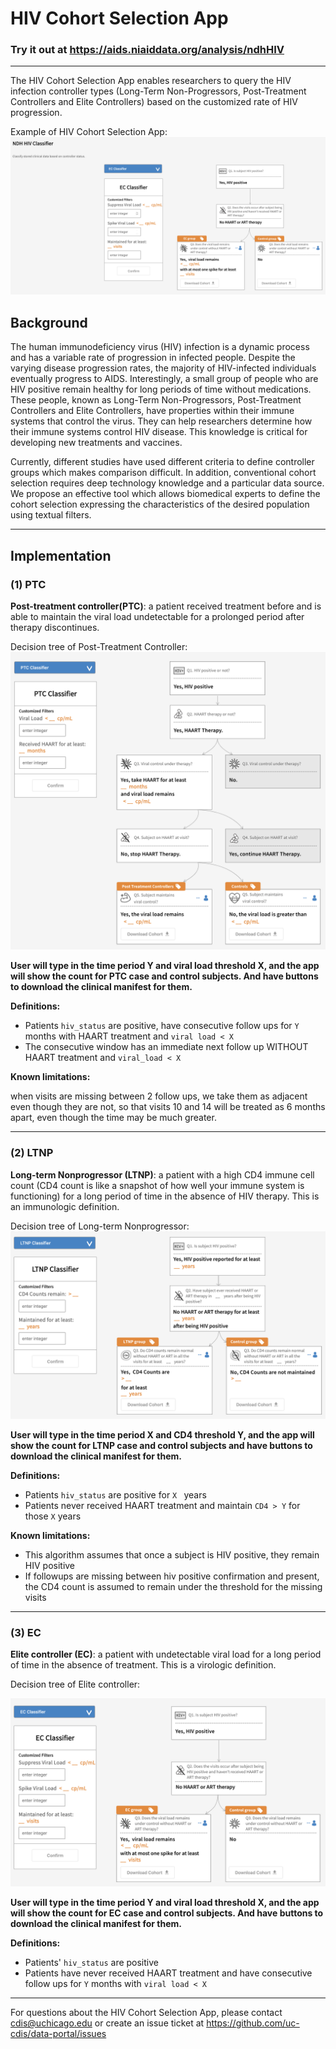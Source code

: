 # HIV Cohort Selection App
### Try it out at https://aids.niaiddata.org/analysis/ndhHIV
------------------------

The HIV Cohort Selection App enables researchers to query the HIV infection controller types (Long-Term Non-Progressors, Post-Treatment Controllers and Elite Controllers) based on the customized rate of HIV progression.


Example of HIV Cohort Selection App:
![HIV_Cohort_Selection example](cohort_selection_example.png)
## Background
The human immunodeficiency virus (HIV) infection is a dynamic process and has a variable rate of progression in infected people. Despite the varying disease progression rates, the majority of HIV-infected individuals eventually progress to AIDS. Interestingly, a small group of people who are HIV positive remain healthy for long periods of time without medications. These people, known as Long-Term Non-Progressors, Post-Treatment Controllers and Elite Controllers, have properties within their immune systems that control the virus. They can help researchers determine how their immune systems control HIV disease. This knowledge is critical for developing new treatments and vaccines. 

Currently, different studies have used different criteria to define controller groups which makes comparison difficult. In addition, conventional cohort selection requires deep technology knowledge and a particular data source. We propose an effective tool which allows biomedical experts to define the cohort selection expressing the characteristics of the desired population using textual filters. 

----------------------------------------

##  Implementation

### (1) PTC
**Post-treatment controller(PTC)**: a patient received treatment before and is able to maintain the viral load undetectable for a prolonged period after therapy discontinues. 

Decision tree of Post-Treatment Controller:
![PTC example](PTC_example.png)
 
**User will type in the time period Y and viral load threshold X, and the app will show the count for PTC case and control subjects. And have buttons to download the clinical manifest for them.**


**Definitions:**

  *  Patients ```hiv_status``` are positive, have consecutive follow ups for ```Y``` months with HAART treatment and ```viral load < X```
  *  The consecutive window has an immediate next follow up WITHOUT HAART treatment and ```viral_load < X```

**Known limitations:**


when visits are missing between 2 follow ups, we take them as adjacent even though they are not, so that visits 10 and 14 will be treated as 6 months apart, even though the time may be much greater.



-----------------------------

### (2) LTNP
**Long-term Nonprogressor (LTNP)**: a patient with a high CD4 immune cell count (CD4 count is like a snapshot of how well your immune system is functioning) for a long period of time in the absence of HIV therapy. This is an immunologic definition. 

Decision tree of Long-term Nonprogressor:
![LTNP example](LTNP_example.png)

**User will type in the time period X and CD4 threshold Y, and the app will show the count for LTNP case and control subjects and have buttons to download the clinical manifest for them.**

**Definitions:**

  * Patients ```hiv_status``` are positive for ```X ``` years
  * Patients never received HAART treatment and maintain ```CD4 > Y``` for those ```X``` years

**Known limitations:**
  * This algorithm assumes that once a subject is HIV positive, they remain HIV positive
  * If followups are missing between hiv positive confirmation and present, the CD4 count is assumed to remain under the threshold for the missing visits

-------------------------------------

### (3) EC
**Elite controller (EC)**: a patient with undetectable viral load for a long period of time in the absence of treatment. This is a virologic definition. 

Decision tree of Elite controller:

![EC example](EC_example.png)

**User will type in the time period Y and viral load threshold X, and the app will show the count for EC case and control subjects. And have buttons to download the clinical manifest for them.**


**Definitions:**

  * Patients' ```hiv_status``` are positive
  * Patients have never received HAART treatment and have consecutive follow ups for ```Y``` months with ```viral load < X```

  -----------------------------------------------

  For questions about the HIV Cohort Selection App, please contact cdis@uchicago.edu or create an issue ticket at https://github.com/uc-cdis/data-portal/issues
